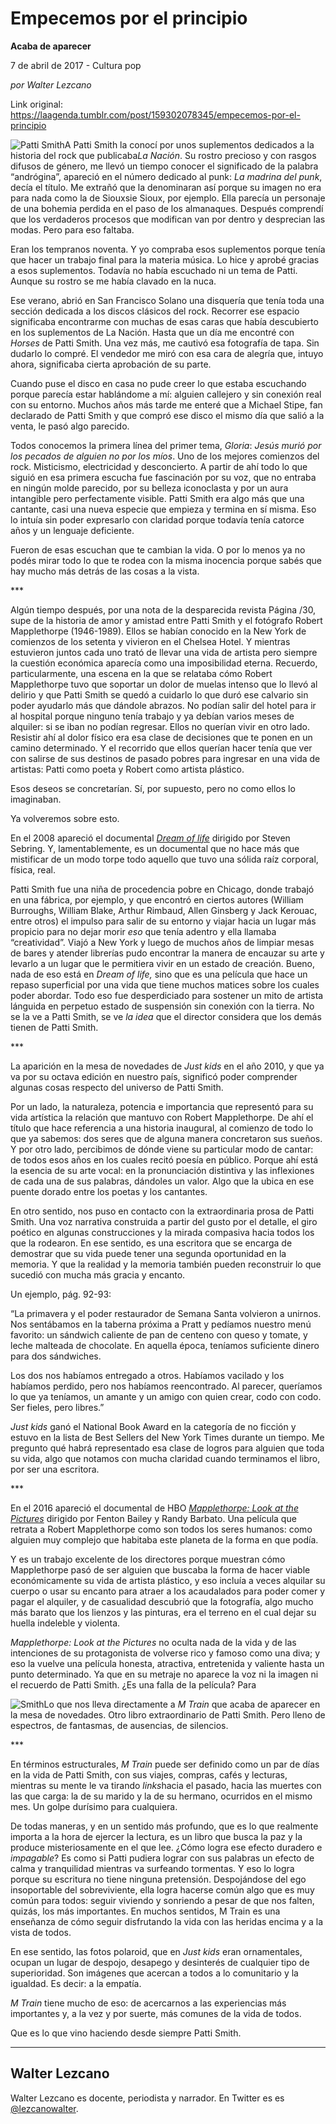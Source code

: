 # Empecemos por el principio

**Acaba de aparecer**

7 de abril de 2017 - Cultura pop

_por Walter Lezcano_

Link original: https://laagenda.tumblr.com/post/159302078345/empecemos-por-el-principio

![Patti Smith](https://64.media.tumblr.com/b8c1939c7988dc6cd88bc4ed657516c1/tumblr_inline_pjzp2xP3Rd1t6q87u_540.jpg)A
Patti Smith la conocí por unos suplementos dedicados a la historia
del rock que publicaba*La Nación*.
Su rostro precioso y con rasgos difusos de género, me llevó un
tiempo conocer el significado de la palabra “andrógina”,
apareció en el número dedicado al punk: *La
madrina del punk*,
decía el título. Me extrañó que la denominaran así porque su
imagen no era para nada como la de Siouxsie Sioux, por ejemplo. Ella
parecía un personaje de una bohemia perdida en el paso de los
almanaques. Después comprendí que los verdaderos procesos que
modifican van por dentro y desprecian las modas. Pero para eso
faltaba. 


Eran
los tempranos noventa. Y yo compraba esos suplementos porque tenía
que hacer un trabajo final para la materia música. Lo hice y aprobé
gracias a esos suplementos. Todavía no había escuchado ni un tema
de Patti. Aunque su rostro se me había clavado en la nuca. 


Ese
verano, abrió en San Francisco Solano una disquería que tenía toda
una sección dedicada a los discos clásicos del rock. Recorrer ese
espacio significaba encontrarme con muchas de esas caras que había
descubierto en los suplementos de La Nación. Hasta que un día me
encontré con *Horses*
de Patti Smith. Una vez más, me cautivó esa fotografía de tapa.
Sin dudarlo lo compré. El vendedor me miró con esa cara de alegría
que, intuyo ahora, significaba cierta aprobación de su parte.  


Cuando
puse el disco en casa no pude creer lo que estaba escuchando porque
parecía estar hablándome a mí: alguien callejero y sin conexión
real con su entorno. Muchos años más tarde me enteré que a Michael
Stipe, fan declarado de Patti Smith y que compró ese disco el mismo
día que salió a la venta, le pasó algo parecido. 


Todos
conocemos la primera línea del primer tema, *Gloria*:
*Jesús
murió por los pecados de alguien no por los míos*.
Uno de los mejores comienzos del rock. Misticismo, electricidad y
desconcierto. A partir de ahí todo lo que siguió en esa primera
escucha fue fascinación por su voz, que no entraba en ningún molde
parecido, por su belleza iconoclasta y por un aura intangible pero
perfectamente visible. Patti Smith era algo más que una cantante,
casi una nueva especie que empieza y termina en sí misma. Eso lo
intuía sin poder expresarlo con claridad porque todavía tenía
catorce años y un lenguaje deficiente.   


Fueron
de esas escuchan que te cambian la vida. O por lo menos ya no podés
mirar todo lo que te rodea con la misma inocencia porque sabés que
hay mucho más detrás de las cosas a la vista. 


\*\*\*



Algún
tiempo después, por una nota de la desparecida revista
Página /30, supe de la historia de amor y amistad entre Patti Smith
y el fotógrafo Robert Mapplethorpe (1946-1989). Ellos se habían
conocido en la New York de comienzos de los setenta y vivieron en el
Chelsea Hotel. Y mientras estuvieron juntos cada uno trató de llevar
una vida de artista pero siempre la cuestión económica aparecía
como una imposibilidad eterna. Recuerdo, particularmente, una escena
en la que se relataba cómo Robert Mapplethorpe tuvo que soportar un
dolor de muelas intenso que lo llevó al delirio y que Patti Smith se
quedó a cuidarlo lo que duró ese calvario sin poder ayudarlo más
que dándole abrazos. No podían salir del hotel para ir al hospital
porque ninguno tenía trabajo y ya debían varios meses de alquiler:
si se iban no podían regresar. Ellos no querían vivir en otro lado.
Resistir ahí al dolor físico era esa clase de decisiones que te
ponen en un camino determinado. Y el recorrido que ellos querían
hacer tenía que ver con salirse de sus destinos de pasado pobres
para ingresar en una vida de artistas: Patti como poeta y Robert como
artista plástico. 


Esos
deseos se concretarían. Sí, por supuesto, pero no como ellos lo
imaginaban. 


Ya
volveremos sobre esto. 


En
el 2008 apareció el documental *[Dream
of life](https://www.youtube.com/watch?v=ofwcfew3GRY)*
dirigido por Steven Sebring. Y, lamentablemente, es un documental que
no hace más que mistificar de un modo torpe todo aquello que tuvo
una sólida raíz corporal, física, real. 


Patti
Smith fue una niña de procedencia pobre en Chicago, donde trabajó
en una fábrica, por ejemplo, y que encontró en ciertos autores
(William Burroughs, William Blake, Arthur Rimbaud, Allen Ginsberg y
Jack Kerouac, entre otros) el impulso para salir de su entorno y
viajar hacia un lugar más propicio para no dejar morir *eso*
que tenía adentro y ella llamaba “creatividad”. Viajó a New
York y luego de muchos años de limpiar mesas de bares y atender
librerías pudo encontrar la manera de encauzar su arte y levarlo a
un lugar que le permitiera vivir en un estado de creación. Bueno,
nada de eso está en *Dream
of life,* sino
que es una película que hace un repaso superficial por una vida que
tiene muchos matices sobre los cuales poder abordar. Todo eso fue
desperdiciado para sostener un mito de artista lánguida en perpetuo
estado de suspensión sin conexión con la tierra. No se la ve a
Patti Smith, se ve *la
idea*
que el director considera que los demás tienen de Patti Smith.      
    


\*\*\*

La
aparición en la mesa de novedades de *Just
kids* en
el año 2010, y que ya va por su octava edición en nuestro país,
significó poder comprender algunas cosas respecto del universo de
Patti Smith. 


Por
un lado, la naturaleza, potencia e importancia que representó para
su vida artística la relación que mantuvo con Robert Mapplethorpe.
De ahí el título que hace referencia a una historia inaugural, al
comienzo de todo lo que ya sabemos: dos seres que de alguna manera
concretaron sus sueños. Y por otro lado, percibimos de dónde viene
su particular modo de cantar: de todos esos años en los cuales
recitó poesía en público. Porque ahí está la esencia de su arte
vocal: en la pronunciación distintiva y las inflexiones de cada una
de sus palabras, dándoles un valor. Algo que la ubica en ese puente
dorado entre los poetas y los cantantes. 


En
otro sentido, nos puso en contacto con la extraordinaria prosa de
Patti Smith. Una voz narrativa construida a partir del gusto por el
detalle, el giro poético en algunas construcciones y la mirada
compasiva hacia todos los que la rodearon. En ese sentido, es una
escritora que se encarga de demostrar que su vida puede tener una
segunda oportunidad en la memoria. Y que la realidad y la memoria
también pueden reconstruir lo que sucedió con mucha más gracia y
encanto. 


Un
ejemplo, pág. 92-93:

  


“La
primavera y el poder restaurador de Semana Santa volvieron a unirnos.
Nos sentábamos en la taberna próxima a Pratt y pedíamos nuestro
menú favorito: un sándwich caliente de pan de centeno con queso y
tomate, y leche malteada de chocolate. En aquella época, teníamos
suficiente dinero para dos sándwiches.

Los
dos nos habíamos entregado a otros. Habíamos vacilado y los
habíamos perdido, pero nos habíamos reencontrado. Al parecer,
queríamos lo que ya teníamos, un amante y un amigo con quien crear,
codo con codo. Ser fieles, pero libres.” 


  


*Just
kids* ganó
el National Book Award en la categoría de no ficción y estuvo en la
lista de Best Sellers del New York Times durante un tiempo. Me
pregunto qué habrá representado esa clase de logros para alguien
que toda su vida, algo que notamos con mucha claridad cuando
terminamos el libro, por ser una escritora. 


\*\*\*
 


En
el 2016 apareció el documental de HBO *[Mapplethorpe:
Look at the Pictures](https://www.youtube.com/watch?v=KrVYqB0geMo)*
dirigido por Fenton Bailey y Randy Barbato. Una película que retrata
a Robert Mapplethorpe como son todos los seres humanos: como alguien
muy complejo que habitaba este planeta de la forma en que podía. 


Y
es un trabajo excelente de los directores porque muestran cómo
Mapplethorpe pasó de ser alguien que buscaba la forma de hacer
viable económicamente su vida de artista plástico, y eso incluía a
veces alquilar su cuerpo o usar su encanto para atraer a los
acaudalados  para poder comer y pagar el alquiler, y de casualidad
descubrió que la fotografía, algo mucho más barato que los lienzos
y las pinturas, era el terreno en el cual dejar su huella indeleble y
violenta.  


*Mapplethorpe:
Look at the Pictures* no
oculta nada de la vida y de las  intenciones de su protagonista de
volverse rico y famoso como una diva; y eso la vuelve una película
honesta, atractiva, entretenida y valiente hasta un punto
determinado. Ya que en su metraje no aparece la voz ni la imagen ni
el recuerdo de Patti Smith. ¿Es una falla de la película? Para


![Smith](https://64.media.tumblr.com/b8c1939c7988dc6cd88bc4ed657516c1/tumblr_inline_pjzp2xP3Rd1t6q87u_250.jpg)Lo
que nos lleva directamente a *M
Train*
que acaba de aparecer en la mesa de novedades. Otro libro
extraordinario de Patti Smith. Pero lleno de espectros, de fantasmas,
de ausencias, de silencios. 


\*\*\*



En
términos estructurales, *M
Train*
puede ser definido como un par de días en la vida de Patti Smith,
con sus viajes, compras, cafés y lecturas, mientras su mente le va
tirando *links*hacia
el pasado, hacia las muertes con las que carga: la de su marido y la
de su hermano, ocurridos en el mismo mes. Un golpe durísimo para
cualquiera.

De
todas maneras, y en un sentido más profundo, que es lo que realmente
importa a la hora de ejercer la lectura, es un libro que busca la paz
y la produce misteriosamente en el que lee. ¿Cómo logra ese efecto
duradero e *impagable*?
Es como si Patti pudiera lograr con sus palabras un efecto de calma y
tranquilidad mientras va surfeando tormentas. Y eso lo logra porque
su escritura no tiene ninguna pretensión. Despojándose del ego
insoportable del sobreviviente, ella logra hacerse común algo que es
muy común para todos: seguir viviendo y sonriendo a pesar de que nos
falten, quizás, los más importantes. En muchos sentidos, M Train es
una enseñanza de cómo seguir disfrutando la vida con las heridas
encima y a la vista de todos.  


En
ese sentido, las fotos polaroid, que en *Just
kids*
eran ornamentales, ocupan un lugar de despojo, desapego y desinterés
de cualquier tipo de superioridad. Son imágenes que acercan a todos
a lo comunitario y la igualdad. Es decir: a la empatía. 


*M
Train*
tiene mucho de eso: de acercarnos a las experiencias más importantes
y, a la vez y por suerte, más comunes de la vida de todos. 


Que
es lo que vino haciendo desde siempre Patti Smith. 




---

 Walter Lezcano
---------------

Walter Lezcano es docente, periodista y narrador. En Twitter es es [@lezcanowalter](https://twitter.com/lezcanowalter?lang=es). 

